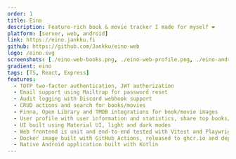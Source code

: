 ```yaml
---
order: 1
title: Eino
description: Feature-rich book & movie tracker I made for myself ❤️
platform: [server, web, android]
link: https://eino.jankku.fi
github: https://github.com/Jankku/eino-web
logo: /eino.svg
screenshots: [./eino-web-books.png, ./eino-web-profile.png, ./eino-android.png]
gradient: eino
tags: [TS, React, Express]
features: 
  - TOTP two-factor authentication, JWT authorization
  - Email support using Mailtrap for password reset
  - Audit logging with Discord webhook support
  - CRUD actions and search for books/movies
  - Finna, Open Library and TMDB integrations for book/movie images
  - User profile with user information and statistics, share top books/movies, export/import data, delete account etc.
  - UI built using Material UI, light and dark modes
  - Web frontend is unit and end-to-end tested with Vitest and Playwright respectively
  - Docker image built with GitHub Actions, released to ghcr.io and deployed with Docker Compose
  - Native Android application built with Kotlin
---
```

